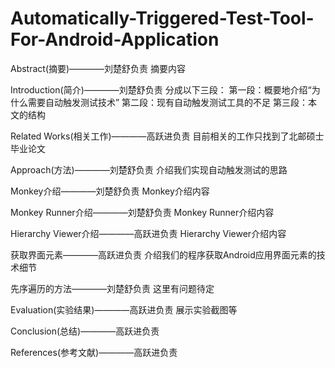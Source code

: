 # Automatically-Triggered-Test-Tool-For-Android-Application
Abstract(摘要)————刘楚舒负责
  摘要内容
  
Introduction(简介)————刘楚舒负责
  分成以下三段：
  第一段：概要地介绍“为什么需要自动触发测试技术”
  第二段：现有自动触发测试工具的不足
  第三段：本文的结构
  
Related Works(相关工作)————高跃进负责
  目前相关的工作只找到了北邮硕士毕业论文

Approach(方法)————刘楚舒负责
  介绍我们实现自动触发测试的思路
  
Monkey介绍————刘楚舒负责
  Monkey介绍内容
  
Monkey Runner介绍————刘楚舒负责
  Monkey Runner介绍内容
  
Hierarchy Viewer介绍————高跃进负责
  Hierarchy Viewer介绍内容
  
获取界面元素————高跃进负责
  介绍我们的程序获取Android应用界面元素的技术细节
  
先序遍历的方法————刘楚舒负责
  这里有问题待定
  
Evaluation(实验结果)————高跃进负责
  展示实验截图等
  
Conclusion(总结)————高跃进负责

References(参考文献)————高跃进负责
